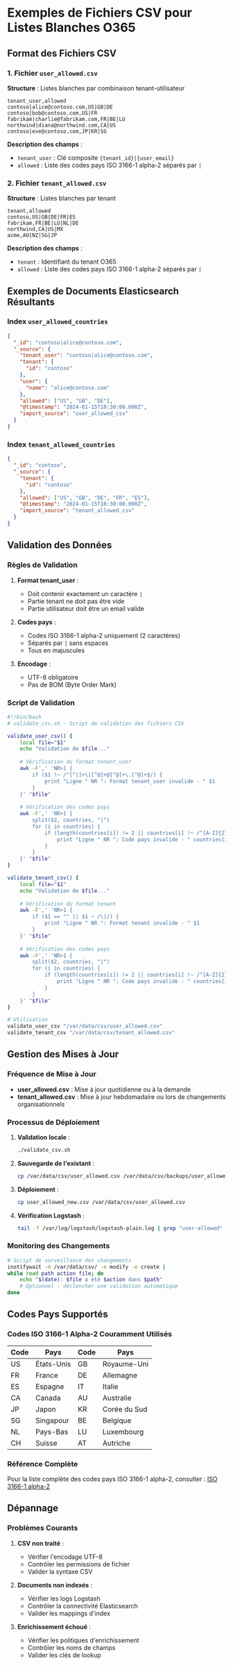 # Exemples de Fichiers CSV pour Listes Blanches O365

## Format des Fichiers CSV

### 1. Fichier `user_allowed.csv`

**Structure** : Listes blanches par combinaison tenant-utilisateur

```csv
tenant_user,allowed
contoso|alice@contoso.com,US|GB|DE
contoso|bob@contoso.com,US|FR
fabrikam|charlie@fabrikam.com,FR|BE|LU
northwind|diana@northwind.com,CA|US
contoso|eve@contoso.com,JP|KR|SG
```

**Description des champs** :
- `tenant_user` : Clé composite `{tenant_id}|{user_email}`
- `allowed` : Liste des codes pays ISO 3166-1 alpha-2 séparés par `|`

### 2. Fichier `tenant_allowed.csv`

**Structure** : Listes blanches par tenant

```csv
tenant,allowed
contoso,US|GB|DE|FR|ES
fabrikam,FR|BE|LU|NL|DE
northwind,CA|US|MX
acme,AU|NZ|SG|JP
```

**Description des champs** :
- `tenant` : Identifiant du tenant O365
- `allowed` : Liste des codes pays ISO 3166-1 alpha-2 séparés par `|`

## Exemples de Documents Elasticsearch Résultants

### Index `user_allowed_countries`

```json
{
  "_id": "contoso|alice@contoso.com",
  "_source": {
    "tenant_user": "contoso|alice@contoso.com",
    "tenant": {
      "id": "contoso"
    },
    "user": {
      "name": "alice@contoso.com"
    },
    "allowed": ["US", "GB", "DE"],
    "@timestamp": "2024-01-15T10:30:00.000Z",
    "import_source": "user_allowed_csv"
  }
}
```

### Index `tenant_allowed_countries`

```json
{
  "_id": "contoso",
  "_source": {
    "tenant": {
      "id": "contoso"
    },
    "allowed": ["US", "GB", "DE", "FR", "ES"],
    "@timestamp": "2024-01-15T10:30:00.000Z",
    "import_source": "tenant_allowed_csv"
  }
}
```

## Validation des Données

### Règles de Validation

1. **Format tenant_user** :
   - Doit contenir exactement un caractère `|` 
   - Partie tenant ne doit pas être vide
   - Partie utilisateur doit être un email valide

2. **Codes pays** :
   - Codes ISO 3166-1 alpha-2 uniquement (2 caractères)
   - Séparés par `|` sans espaces
   - Tous en majuscules

3. **Encodage** :
   - UTF-8 obligatoire
   - Pas de BOM (Byte Order Mark)

### Script de Validation

```bash
#!/bin/bash
# validate_csv.sh - Script de validation des fichiers CSV

validate_user_csv() {
    local file="$1"
    echo "Validation de $file..."
    
    # Vérification du format tenant_user
    awk -F',' 'NR>1 {
        if ($1 !~ /^[^|]+\|[^@]+@[^@]+\.[^@]+$/) {
            print "Ligne " NR ": Format tenant_user invalide - " $1
        }
    }' "$file"
    
    # Vérification des codes pays
    awk -F',' 'NR>1 {
        split($2, countries, "|")
        for (i in countries) {
            if (length(countries[i]) != 2 || countries[i] !~ /^[A-Z]{2}$/) {
                print "Ligne " NR ": Code pays invalide - " countries[i]
            }
        }
    }' "$file"
}

validate_tenant_csv() {
    local file="$1"
    echo "Validation de $file..."
    
    # Vérification du format tenant
    awk -F',' 'NR>1 {
        if ($1 == "" || $1 ~ /\|/) {
            print "Ligne " NR ": Format tenant invalide - " $1
        }
    }' "$file"
    
    # Vérification des codes pays
    awk -F',' 'NR>1 {
        split($2, countries, "|")
        for (i in countries) {
            if (length(countries[i]) != 2 || countries[i] !~ /^[A-Z]{2}$/) {
                print "Ligne " NR ": Code pays invalide - " countries[i]
            }
        }
    }' "$file"
}

# Utilisation
validate_user_csv "/var/data/csv/user_allowed.csv"
validate_tenant_csv "/var/data/csv/tenant_allowed.csv"
```

## Gestion des Mises à Jour

### Fréquence de Mise à Jour

- **user_allowed.csv** : Mise à jour quotidienne ou à la demande
- **tenant_allowed.csv** : Mise à jour hebdomadaire ou lors de changements organisationnels

### Processus de Déploiement

1. **Validation locale** :
   ```bash
   ./validate_csv.sh
   ```

2. **Sauvegarde de l'existant** :
   ```bash
   cp /var/data/csv/user_allowed.csv /var/data/csv/backups/user_allowed_$(date +%Y%m%d_%H%M%S).csv
   ```

3. **Déploiement** :
   ```bash
   cp user_allowed_new.csv /var/data/csv/user_allowed.csv
   ```

4. **Vérification Logstash** :
   ```bash
   tail -f /var/log/logstash/logstash-plain.log | grep "user-allowed"
   ```

### Monitoring des Changements

```bash
# Script de surveillance des changements
inotifywait -m /var/data/csv/ -e modify -e create |
while read path action file; do
    echo "$(date): $file a été $action dans $path"
    # Optionnel : déclencher une validation automatique
done
```

## Codes Pays Supportés

### Codes ISO 3166-1 Alpha-2 Couramment Utilisés

| Code | Pays | Code | Pays |
|------|------|------|------|
| US | États-Unis | GB | Royaume-Uni |
| FR | France | DE | Allemagne |
| ES | Espagne | IT | Italie |
| CA | Canada | AU | Australie |
| JP | Japon | KR | Corée du Sud |
| SG | Singapour | BE | Belgique |
| NL | Pays-Bas | LU | Luxembourg |
| CH | Suisse | AT | Autriche |

### Référence Complète

Pour la liste complète des codes pays ISO 3166-1 alpha-2, consulter : [ISO 3166-1 alpha-2](https://en.wikipedia.org/wiki/ISO_3166-1_alpha-2)

## Dépannage

### Problèmes Courants

1. **CSV non traité** :
   - Vérifier l'encodage UTF-8
   - Contrôler les permissions de fichier
   - Valider la syntaxe CSV

2. **Documents non indexés** :
   - Vérifier les logs Logstash
   - Contrôler la connectivité Elasticsearch
   - Valider les mappings d'index

3. **Enrichissement échoué** :
   - Vérifier les politiques d'enrichissement
   - Contrôler les noms de champs
   - Valider les clés de lookup
